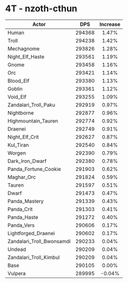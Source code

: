# 4T - nzoth-cthun
| Actor | DPS | Increase |
|---|:---:|:---:|
|Human|294368|1.47%|
|Troll|294238|1.42%|
|Mechagnome|293826|1.28%|
|Night_Elf_Haste|293561|1.19%|
|Gnome|293458|1.16%|
|Orc|293421|1.14%|
|Blood_Elf|293380|1.13%|
|Goblin|293361|1.12%|
|Void_Elf|293255|1.09%|
|Zandalari_Troll_Paku|292919|0.97%|
|Nightborne|292877|0.96%|
|Highmountain_Tauren|292774|0.92%|
|Draenei|292749|0.91%|
|Night_Elf_Crit|292627|0.87%|
|Kul_Tiran|292540|0.84%|
|Worgen|292390|0.79%|
|Dark_Iron_Dwarf|292380|0.78%|
|Panda_Fortune_Cookie|291903|0.62%|
|Maghar_Orc|291824|0.59%|
|Tauren|291597|0.51%|
|Dwarf|291473|0.47%|
|Panda_Mastery|291339|0.43%|
|Panda_Crit|291303|0.41%|
|Panda_Haste|291272|0.40%|
|Panda_Vers|290606|0.17%|
|Lightforged_Draenei|290602|0.17%|
|Zandalari_Troll_Bwonsamdi|290233|0.04%|
|Undead|290209|0.04%|
|Zandalari_Troll_Kimbul|290209|0.04%|
|Base|290105|0.00%|
|Vulpera|289995|-0.04%|
